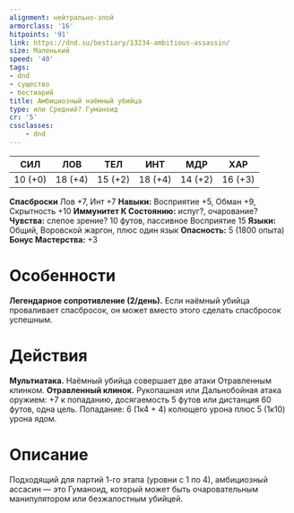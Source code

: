 ```yaml
---
alignment: нейтрально-злой
armorclass: '16'
hitpoints: '91'
link: https://dnd.su/bestiary/13234-ambitious-assassin/
size: Маленький
speed: '40'
tags:
- dnd
- существо
- бестиарий
title: Амбициозный наёмный убийца
type: или Средний? Гуманоид
cr: '5'
cssclasses:
    - dnd
---
```



| СИЛ | ЛОВ | ТЕЛ | ИНТ | МДР | ХАР |
|---|---|---|---|---|---|
| 10 (+0) | 18 (+4) | 15 (+2) | 18 (+4) | 14 (+2) | 16 (+3) |
**Спасброски** Лов +7, Инт +7
**Навыки:** Восприятие +5, Обман +9, Скрытность +10
**Иммунитет К Состоянию:** испуг?, очарование?
**Чувства:** слепое зрение? 10 футов, пассивное Восприятие 15
**Языки:** Общий, Воровской жаргон, плюс один язык
**Опасность:** 5 (1800 опыта)
**Бонус Мастерства:** +3


# Особенности
**Легендарное сопротивление (2/день).** Если наёмный убийца проваливает спасбросок, он может вместо этого сделать спасбросок успешным.


# Действия
**Мультиатака.** Наёмный убийца совершает две атаки Отравленным клинком.
**Отравленный клинок.** Рукопашная или Дальнобойная атака оружием: +7 к попаданию, досягаемость 5 футов или дистанция 60 футов, одна цель. Попадание: 6 (1к4 + 4) колющего урона плюс 5 (1к10) урона ядом.


# Описание
Подходящий для партий 1-го этапа (уровни с 1 по 4), амбициозный ассасин — это Гуманоид, который может быть очаровательным манипулятором или безжалостным убийцей.